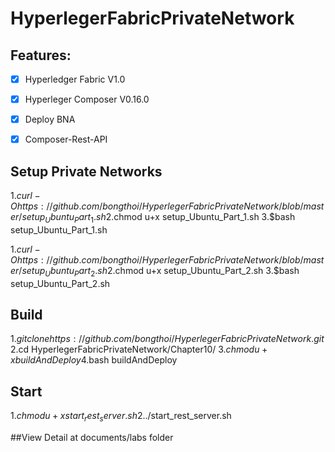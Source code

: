 # HyperlegerFabricPrivateNetwork

## Features:
- [x] Hyperledger Fabric V1.0
- [x] Hyperleger Composer V0.16.0
- [x] Deploy BNA
- [x] Composer-Rest-API


## Setup Private Networks
1.$curl -O https://github.com/bongthoi/HyperlegerFabricPrivateNetwork/blob/master/setup_Ubuntu_Part_1.sh
2.$chmod u+x setup_Ubuntu_Part_1.sh
3.$bash setup_Ubuntu_Part_1.sh

1.$curl -O https://github.com/bongthoi/HyperlegerFabricPrivateNetwork/blob/master/setup_Ubuntu_Part_2.sh
2.$chmod u+x setup_Ubuntu_Part_2.sh
3.$bash setup_Ubuntu_Part_2.sh

## Build
1.$git clone https://github.com/bongthoi/HyperlegerFabricPrivateNetwork.git
2.$cd HyperlegerFabricPrivateNetwork/Chapter10/
3.$chmod u +x buildAndDeploy
4.$bash buildAndDeploy

## Start
1.$chmod u+x  start_rest_server.sh
2.$./start_rest_server.sh



##View Detail at documents/labs folder

